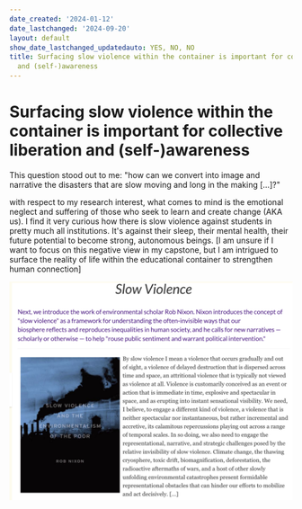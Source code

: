```yaml
---
date_created: '2024-01-12'
date_lastchanged: '2024-09-20'
layout: default
show_date_lastchanged_updatedauto: YES, NO, NO
title: Surfacing slow violence within the container is important for collective liberation
  and (self-)awareness
---
```

# Surfacing slow violence within the container is important for collective liberation and (self-)awareness
This question stood out to me: "how can we convert into image and narrative the disasters that are slow moving and long in the making [...]?"

with respect to my research interest, what comes to mind is the emotional neglect and suffering of those who seek to learn and create change (AKA us). I find it very curious how there is slow violence against students in pretty much all institutions. It's against their sleep, their mental health, their future potential to become strong, autonomous beings. [I am unsure if I want to focus on this negative view in my capstone, but I am intrigued to surface the reality of life within the educational container to strengthen human connection]

![](media/cleanshot_2024-01-12-at-14-54-02@2x.png)